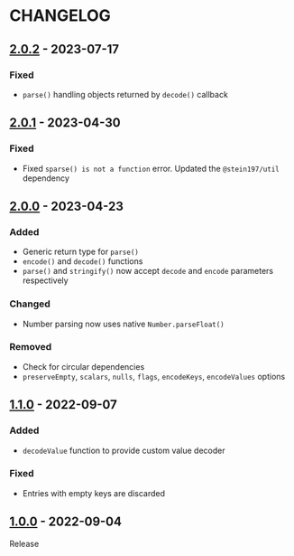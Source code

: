 # CHANGELOG

## [2.0.2](../../compare/2.0.1..2.0.2) - 2023-07-17
### Fixed
- `parse()` handling objects returned by `decode()` callback

## [2.0.1](../../compare/2.0.0..2.0.1) - 2023-04-30
### Fixed
- Fixed `sparse() is not a function` error. Updated the `@stein197/util` dependency

## [2.0.0](../../compare/1.1.0..2.0.0) - 2023-04-23
### Added
- Generic return type for `parse()`
- `encode()` and `decode()` functions
- `parse()` and `stringify()` now accept `decode` and `encode` parameters respectively

### Changed
- Number parsing now uses native `Number.parseFloat()`

### Removed
- Check for circular dependencies
- `preserveEmpty`, `scalars`, `nulls`, `flags`, `encodeKeys`, `encodeValues` options

## [1.1.0](../../compare/1.0.0..1.1.0) - 2022-09-07
### Added
- `decodeValue` function to provide custom value decoder

### Fixed
- Entries with empty keys are discarded

## [1.0.0](../../1.0.0) - 2022-09-04
Release
